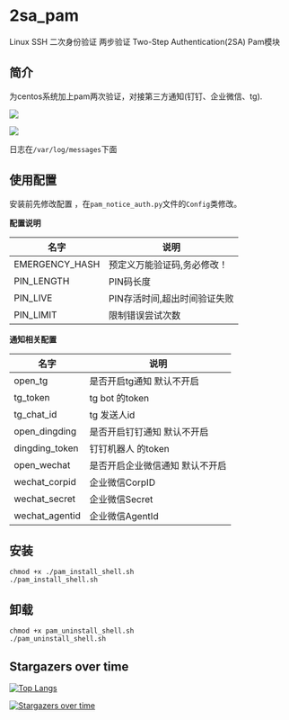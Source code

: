 # 2sa_pam
Linux SSH 二次身份验证 两步验证 Two-Step Authentication(2SA) Pam模块

## 简介
为centos系统加上pam两次验证，对接第三方通知(钉钉、企业微信、tg).

![](./img/1.png)

![](./img/2.png)

日志在`/var/log/messages`下面

## 使用配置

安装前先修改配置 ，在`pam_notice_auth.py`文件的`Config`类修改。

**配置说明**

| 名字 | 说明 |
|---  |---  |
| EMERGENCY_HASH  | 预定义万能验证码,务必修改！ |
|PIN_LENGTH|PIN码长度|
|PIN_LIVE|PIN存活时间,超出时间验证失败|
|PIN_LIMIT|限制错误尝试次数|

**通知相关配置**

| 名字 | 说明 |
|---  |---  |
| open_tg  | 是否开启tg通知 默认不开启 |
|tg_token|tg bot 的token|
|tg_chat_id| tg 发送人id |
| open_dingding  | 是否开启钉钉通知 默认不开启 |
|dingding_token|钉钉机器人 的token|
| open_wechat  | 是否开启企业微信通知 默认不开启 |
|wechat_corpid|企业微信CorpID|
|wechat_secret|企业微信Secret|
|wechat_agentid|企业微信AgentId|

## 安装

```
chmod +x ./pam_install_shell.sh 
./pam_install_shell.sh 
```

## 卸载

```
chmod +x pam_uninstall_shell.sh
./pam_uninstall_shell.sh
```

## Stargazers over time

[![Top Langs](https://profile-counter.glitch.me/zhengjim/count.svg)](https://www.zhengjim.com)

[![Stargazers over time](https://starchart.cc/zhengjim/2sa_pam.svg)](https://starchart.cc/zhengjim/2sa_pam)

